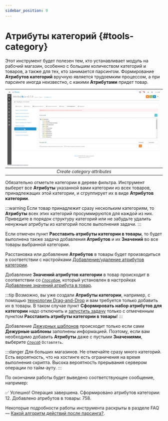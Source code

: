 ```yaml
---
sidebar_position: 9
---
```


# Атрибуты категорий {#tools-category}

Этот инструмент будет полезен тем, кто устанавливает модуль на рабочий магазин, особенно с большим количеством категорий и товаров, а также для тех, кто занимается парсингом. Формирование **Атрибутов категорий** вручную является трудоемким процессом, а при парсинге иногда неизвестно, с какими **Атрибутами** придет товар.

| ![Category attributes](/img/tutorial/tools_filter_category.jpg) |
|:--:|
| *Create category attributes* |

Обязательно отметьте категории в дереве фильтра. Инструмент выберет все **Атрибуты** указанной вами категории из всех товаров, принадлежащих этой категории, и сгруппирует их в виде **Атрибутов категории**.

:::warning
Если товар принадлежит сразу нескольким категориям, то **Атрибуты** всех этих категорий просуммируются для каждой из них. Приведите в порядок структуру категорий или не забудьте удалить ненужные атрибуты из категорий после выполнения задачи.
:::

Если отмечен пункт **Расставить атрибуты категории в товары**, то будет выполнена также задача добавления **Атрибутов** и их **Значений** во все товары выбранной категории.

Расстановка или добавление **Атрибутов** в товары будет производиться в соответствии с настройками [Добавление/удаление атрибутов категории](/settings/category.md).

Добавление **Значений атрибутов категории** в товар происходит в соответствии со [*`Способом`*](/settings/product.md), который установлен в настройках [Добавление значений атрибута в товар](/settings/product.md).

:::tip
Возможно, вы уже создали **Атрибуты категории**, например, с помощью [технологии Drag-and-Drop](/module-features/category-attributes.md) и вам требуется только добавить их в товары. В таком случае пункт **Сформировать набор атрибутов для категории** надо отключить и [запустить задачу](/tools/settings-and-launch.md) только с отмеченным пунктом **Расставить атрибуты категории в товары**!
:::

Добавление [Дежурных шаблонов](/general-info/duty.md) происходит только если сами **Дежурные шаблоны** заполнены информацией. Поэтому, если вам необходимо добавить **Атрибуты** даже с пустыми **Значениями**, выберите [*`Способ`*](/settings/product.md) `Оставлять`.

:::danger
Для больших магазинов.
Не отмечайте сразу много категорий. Есть вероятность, что на хостинге есть ограничения на время выполнения скрипта. Высока вероятность прерывания сервером операции по тайм-ауту.
:::

По окончании работы будет выведено соответствующее сообщение, например:

✅ Успешно! Операция завершена. Сформировано атрибутов категории: 12. Добавлено атрибутов в товары: 758.

Некоторые подробности работы инструмента раскрыты в разделе FAQ — [Какой алгоритм действий после парсинга?](/faq/after-parsing.md).
